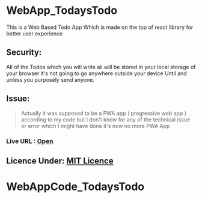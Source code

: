 # WebApp_TodaysTodo

This is a Web Based Todo App Which is made on the top of react library for better user experience

## Security:

All of the Todos which you will write all will be stored in your local storage of your browser it's not going 
to go anywhere outside your device Until and unless you purposely send anyone.

## Issue:
> Actually it was supposed to be a PWA app ( progressive web app ) according to my code but I don't 
know for any of the technical issue or error which I might have done it's now no more PWA App

### Live URL : [Open](https://sukarnascience.github.io/WebApp_TodaysTodo/)

## Licence Under: [MIT Licence](LICENSE)

# WebAppCode_TodaysTodo
